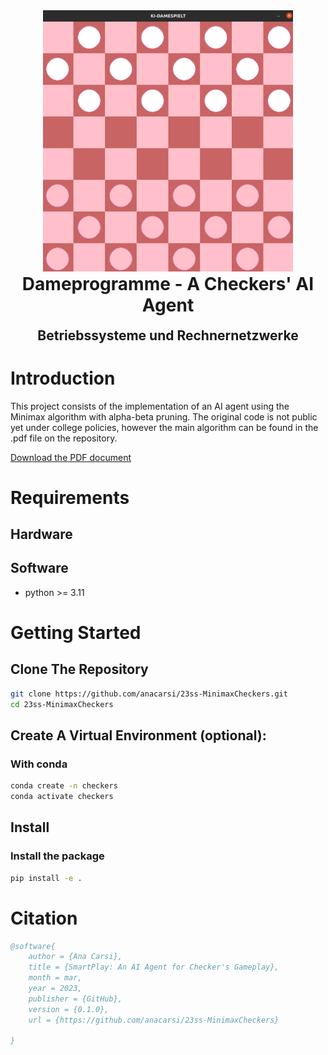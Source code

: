 <div align="center">

<img src="./images/checkersboard.png" width="400" alt="Checkers Board" />

</div>

<h1 align="center" style="margin-top: 0px;"><b>Dameprogramme</b> - A Checkers' AI Agent</h1>
<h2 align="center" style="margin-top: 0px;">Betriebssysteme und Rechnernetzwerke</h2>

# Introduction

This project consists of the implementation of an AI agent using the Minimax algorithm with alpha-beta pruning. The original code is not public yet under college policies, however the main algorithm can be found in the .pdf file on the repository. 

[Download the PDF document](./23ss_carsigonzalez_dameprogramme.pdf)

# Requirements

## Hardware
## Software
-  python >= 3.11

# Getting Started
## Clone The Repository

```sh
git clone https://github.com/anacarsi/23ss-MinimaxCheckers.git
cd 23ss-MinimaxCheckers
```

## Create A Virtual Environment (optional):

### With conda

```sh
conda create -n checkers
conda activate checkers
```

## Install

### Install the package

```sh
pip install -e .
```

# Citation
```bibtex
@software{
    author = {Ana Carsi},
    title = {SmartPlay: An AI Agent for Checker's Gameplay},
    month = mar,
    year = 2023,
    publisher = {GitHub},
    version = {0.1.0},
    url = {https://github.com/anacarsi/23ss-MinimaxCheckers}

}
```
